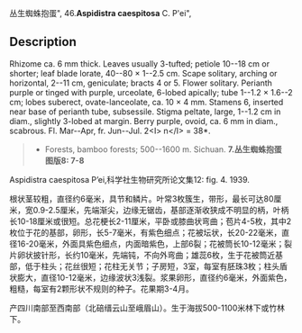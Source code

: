丛生蜘蛛抱蛋",
46.**Aspidistra caespitosa** C. P'ei",

## Description
Rhizome ca. 6 mm thick. Leaves usually 3-tufted; petiole 10--18 cm or shorter; leaf blade lorate, 40--80 × 1--2.5 cm. Scape solitary, arching or horizontal, 2--11 cm, geniculate; bracts 4 or 5. Flower solitary. Perianth purple or tinged with purple, urceolate, 6-lobed apically; tube 1--1.2 × 1.6--2 cm; lobes suberect, ovate-lanceolate, ca. 10 × 4 mm. Stamens 6, inserted near base of perianth tube, subsessile. Stigma peltate, large, 1--1.2 cm in diam., slightly 3-lobed at margin. Berry purple, ovoid, ca. 6 mm in diam., scabrous. Fl. Mar--Apr, fr. Jun--Jul. 2&lt;I&gt; n&lt;/I&gt; = 38*.

> * Forests, bamboo forests; 500--1600 m. Sichuan.
**7.丛生蜘蛛抱蛋　图版8: 7-8**

Aspidistra caespitosa P’ei,科学社生物研究所论文集12: fig. 4. 1939.

根状茎较粗，直径约6毫米，具节和鳞片。叶常3枚簇生，带形，最长可达80厘米，宽0.9-2.5厘米，先端渐尖，边缘无锯齿，基部逐渐收狭成不明显的柄，叶柄长10-18厘米或很短。总花梗长2-11厘米，平卧或膝曲状弯曲；苞片4-5枚，其中2枚位于花的基部，卵形，长5-7毫米，有紫色细点；花被坛状，长20-22毫米，直径16-20毫米，外面具紫色细点，内面暗紫色，上部6裂；花被筒长10-12毫米；裂片卵状披针形，长约10毫米，先端钝，不向外弯曲；雄蕊6枚，生于花被筒近基部，低于柱头；花丝很短；花柱无关节；子房短，3室，每室有胚珠3枚；柱头盾状膨大，直径10-12毫米，边缘波状3浅裂。浆果卵形，直径约6毫米，外面紫色，粗糙，每室有2颗形状不规则的种子。花果期3-4月。

产四川南部至西南部（北碚缙云山至峨眉山）。生于海拔500-1100米林下或竹林下。
